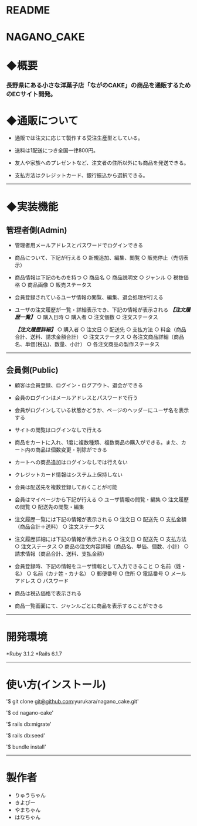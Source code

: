 # README

# NAGANO_CAKE

# ◆概要
### 長野県にある小さな洋菓子店「ながのCAKE」の商品を通販するためのECサイト開発。

# ◆通販について

* 通販では注文に応じて製作する受注生産型としている。

* 送料は1配送につき全国一律800円。

* 友人や家族へのプレゼントなど、注文者の住所以外にも商品を発送できる。

* 支払方法はクレジットカード、銀行振込から選択できる。

___

# ◆実装機能
## 管理者側(Admin)

* 管理者用メールアドレスとパスワードでログインできる

* 商品について、下記が行える
    ○ 新規追加、編集、閲覧
    ○ 販売停止（売切表示）

* 商品情報は下記のものを持つ
    ○ 商品名
    ○ 商品説明文
    ○ ジャンル
    ○ 税抜価格
    ○ 商品画像
    ○ 販売ステータス

* 会員登録されているユーザ情報の閲覧、編集、退会処理が行える

* ユーザの注文履歴が一覧・詳細表示でき、下記の情報が表示される
    ***【注文履歴一覧】***
      ○ 購入日時
      ○ 購入者
      ○ 注文個数
      ○ 注文ステータス

    ***【注文履歴詳細】***
      ○ 購入者
      ○ 注文日
      ○ 配送先
      ○ 支払方法
      ○ 料金（商品合計、送料、請求金額合計）
      ○ 注文ステータス
      ○ 各注文商品詳細（商品名、単価(税込)、数量、小計）
      ○ 各注文商品の製作ステータス
___
## 会員側(Public)

* 顧客は会員登録、ログイン・ログアウト、退会ができる

* 会員のログインはメールアドレスとパスワードで行う

* 会員がログインしている状態かどうか、ページのヘッダーにユーザ名を表示する

* サイトの閲覧はログインなしで行える

* 商品をカートに入れ、1度に複数種類、複数商品の購入ができる。また、カート内の商品は個数変更・削除ができる

* カートへの商品追加はログインなしでは行えない

* クレジットカード情報はシステム上保持しない

* 会員は配送先を複数登録しておくことが可能

* 会員はマイページから下記が行える
    ○ ユーザ情報の閲覧・編集
    ○ 注文履歴の閲覧
    ○ 配送先の閲覧・編集

* 注文履歴一覧には下記の情報が表示される
    ○ 注文日
    ○ 配送先
    ○ 支払金額（商品合計＋送料）
    ○ 注文ステータス


* 注文履歴詳細には下記の情報が表示される
    ○ 注文日
    ○ 配送先
    ○ 支払方法
    ○ 注文ステータス
    ○ 商品の注文内容詳細（商品名、単価、個数、小計）
    ○ 請求情報（商品合計、送料、支払金額）

* 会員登録時、下記の情報をユーザ情報として入力できること
    ○ 名前（姓・名）
    ○ 名前（カナ姓・カナ名）
    ○ 郵便番号
    ○ 住所
    ○ 電話番号
    ○ メールアドレス
    ○ パスワード

* 商品は税込価格で表示される

* 商品一覧画面にて、ジャンルごとに商品を表示することができる


___

# 開発環境

*Ruby 3.1.2
*Rails 6.1.7
___

# 使い方(インストール)

'$ git clone git@github.com:yurukara/nagano_cake.git'

'$ cd nagano-cake'

'$ rails db:migrate'

'$ rails db:seed'

'$ bundle install'

___

# 製作者

* りゅうちゃん
* きよぴー
* やまちゃん
* はなちゃん
